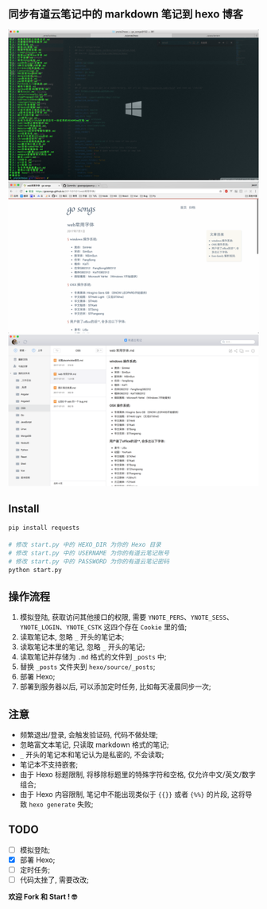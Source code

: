 ## 同步有道云笔记中的 markdown 笔记到 hexo 博客
![](./assets/ynote2hexo_1.png)
![](./assets/ynote2hexo_2.png)
![](./assets/ynote2hexo_3.png)

## Install

```python
pip install requests

# 修改 start.py 中的 HEXO_DIR 为你的 Hexo 目录
# 修改 start.py 中的 USERNAME 为你的有道云笔记账号
# 修改 start.py 中的 PASSWORD 为你的有道云笔记密码
python start.py
```

## 操作流程
1. 模拟登陆, 获取访问其他接口的权限, 需要 `YNOTE_PERS`、`YNOTE_SESS`、`YNOTE_LOGIN`、`YNOTE_CSTK` 这四个存在 `Cookie` 里的值;
1. 读取笔记本, 忽略 `_` 开头的笔记本;
1. 读取笔记本里的笔记, 忽略 `_` 开头的笔记;
1. 读取笔记并存储为 `.md` 格式的文件到 `_posts` 中;
1. 替换 `_posts` 文件夹到 `hexo/source/_posts`;
1. 部署 Hexo;
1. 部署到服务器以后, 可以添加定时任务, 比如每天凌晨同步一次;

## 注意
+ 频繁退出/登录, 会触发验证码, 代码不做处理;
+ 忽略富文本笔记, 只读取 markdown 格式的笔记;
+ `_` 开头的笔记本和笔记认为是私密的, 不会读取;
+ 笔记本不支持嵌套;
+ 由于 Hexo 标题限制, 将移除标题里的特殊字符和空格, 仅允许中文/英文/数字组合;
+ 由于 Hexo 内容限制, 笔记中不能出现类似于 `{{}}` 或者 `{%%}` 的片段, 这将导致 `hexo generate` 失败;

## TODO
+ [ ] 模拟登陆;
+ [x] 部署 Hexo;
+ [ ] 定时任务;
+ [ ] 代码太挫了, 需要改改;

**欢迎 Fork 和 Start ! 🤓**
